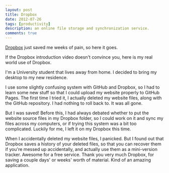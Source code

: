 ```yaml
---
layout: post
title: Dropbox
date: 2012-07-26
tags: [productivity]
description: an online file storage and synchronization service.
comments: true
---
```


<p>
  <a href="http://www.dropbox.com" target="_blank">Dropbox</a> just saved me weeks of pain, so here it goes.
</p>

<p>
  If the Dropbox introduction video doesn't convince you, here is my real world use of Dropbox.
</p>


<p>
  I'm a University student that lives away from home. I decided to bring my desktop to my new residence. 
</p>

<p>
  I use some slightly confusing system with GitHub and Dropbox, so
  I had to learn some new stuff so that I could upload my website properly to GitHub Pages.
  The first time I tried it, I actually deleted my website files, along with the 
  GitHub repository. I had nothing to roll back to. It was all gone.
</p>

<p>
  But I was saved! Before this, I had always debated whether to put the website source files in my Dropbox folder, so I could
  work on it and sync my files across my computers, or if trying this system was a bit too complicated. Luckily for me, I left it on my Dropbox this time.
</p>

<p>
  When I accidentally deleted my website files, I panicked. But I found out that Dropbox saves a history of your deleted
  files, so that you can recover them if you're messed up accidentally, and actually use them as a mini-version
  tracker. Awesome for a free service. Thank you very much Dropbox, for saving a couple days' or weeks' worth of material. 
  Kind of an amazing application.
</p>